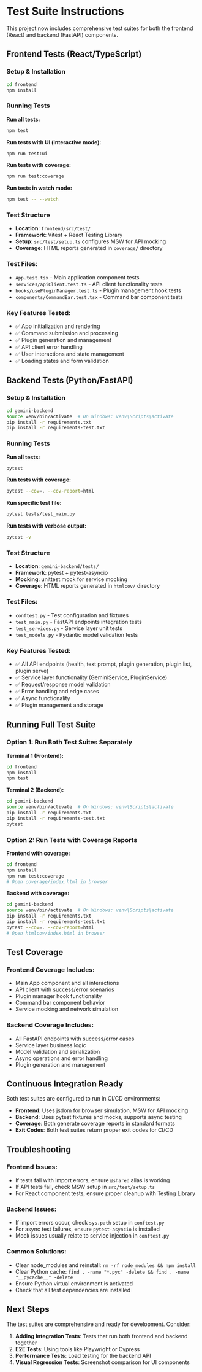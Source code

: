 # Test Suite Instructions

This project now includes comprehensive test suites for both the frontend (React) and backend (FastAPI) components.

## Frontend Tests (React/TypeScript)

### Setup & Installation
```bash
cd frontend
npm install
```

### Running Tests

**Run all tests:**
```bash
npm test
```

**Run tests with UI (interactive mode):**
```bash
npm run test:ui
```

**Run tests with coverage:**
```bash
npm run test:coverage
```

**Run tests in watch mode:**
```bash
npm test -- --watch
```

### Test Structure
- **Location**: `frontend/src/test/`
- **Framework**: Vitest + React Testing Library
- **Setup**: `src/test/setup.ts` configures MSW for API mocking
- **Coverage**: HTML reports generated in `coverage/` directory

### Test Files:
- `App.test.tsx` - Main application component tests
- `services/apiClient.test.ts` - API client functionality tests
- `hooks/usePluginManager.test.ts` - Plugin management hook tests
- `components/CommandBar.test.tsx` - Command bar component tests

### Key Features Tested:
- ✅ App initialization and rendering
- ✅ Command submission and processing
- ✅ Plugin generation and management
- ✅ API client error handling
- ✅ User interactions and state management
- ✅ Loading states and form validation

## Backend Tests (Python/FastAPI)

### Setup & Installation
```bash
cd gemini-backend
source venv/bin/activate  # On Windows: venv\Scripts\activate
pip install -r requirements.txt
pip install -r requirements-test.txt
```

### Running Tests

**Run all tests:**
```bash
pytest
```

**Run tests with coverage:**
```bash
pytest --cov=. --cov-report=html
```

**Run specific test file:**
```bash
pytest tests/test_main.py
```

**Run tests with verbose output:**
```bash
pytest -v
```

### Test Structure
- **Location**: `gemini-backend/tests/`
- **Framework**: pytest + pytest-asyncio
- **Mocking**: unittest.mock for service mocking
- **Coverage**: HTML reports generated in `htmlcov/` directory

### Test Files:
- `conftest.py` - Test configuration and fixtures
- `test_main.py` - FastAPI endpoints integration tests
- `test_services.py` - Service layer unit tests
- `test_models.py` - Pydantic model validation tests

### Key Features Tested:
- ✅ All API endpoints (health, text prompt, plugin generation, plugin list, plugin serve)
- ✅ Service layer functionality (GeminiService, PluginService)
- ✅ Request/response model validation
- ✅ Error handling and edge cases
- ✅ Async functionality
- ✅ Plugin management and storage

## Running Full Test Suite

### Option 1: Run Both Test Suites Separately

**Terminal 1 (Frontend):**
```bash
cd frontend
npm install
npm test
```

**Terminal 2 (Backend):**
```bash
cd gemini-backend
source venv/bin/activate  # On Windows: venv\Scripts\activate
pip install -r requirements.txt
pip install -r requirements-test.txt
pytest
```

### Option 2: Run Tests with Coverage Reports

**Frontend with coverage:**
```bash
cd frontend
npm install
npm run test:coverage
# Open coverage/index.html in browser
```

**Backend with coverage:**
```bash
cd gemini-backend
source venv/bin/activate  # On Windows: venv\Scripts\activate
pip install -r requirements.txt
pip install -r requirements-test.txt
pytest --cov=. --cov-report=html
# Open htmlcov/index.html in browser
```

## Test Coverage

### Frontend Coverage Includes:
- Main App component and all interactions
- API client with success/error scenarios
- Plugin manager hook functionality
- Command bar component behavior
- Service mocking and network simulation

### Backend Coverage Includes:
- All FastAPI endpoints with success/error cases
- Service layer business logic
- Model validation and serialization
- Async operations and error handling
- Plugin generation and management

## Continuous Integration Ready

Both test suites are configured to run in CI/CD environments:

- **Frontend**: Uses jsdom for browser simulation, MSW for API mocking
- **Backend**: Uses pytest fixtures and mocks, supports async testing
- **Coverage**: Both generate coverage reports in standard formats
- **Exit Codes**: Both test suites return proper exit codes for CI/CD

## Troubleshooting

### Frontend Issues:
- If tests fail with import errors, ensure `@shared` alias is working
- If API tests fail, check MSW setup in `src/test/setup.ts`
- For React component tests, ensure proper cleanup with Testing Library

### Backend Issues:
- If import errors occur, check `sys.path` setup in `conftest.py`
- For async test failures, ensure `pytest-asyncio` is installed
- Mock issues usually relate to service injection in `conftest.py`

### Common Solutions:
- Clear node_modules and reinstall: `rm -rf node_modules && npm install`
- Clear Python cache: `find . -name "*.pyc" -delete && find . -name "__pycache__" -delete`
- Ensure Python virtual environment is activated
- Check that all test dependencies are installed

## Next Steps

The test suites are comprehensive and ready for development. Consider:

1. **Adding Integration Tests**: Tests that run both frontend and backend together
2. **E2E Tests**: Using tools like Playwright or Cypress
3. **Performance Tests**: Load testing for the backend API
4. **Visual Regression Tests**: Screenshot comparison for UI components